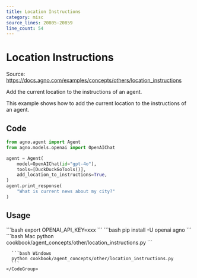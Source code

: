 ```yaml
---
title: Location Instructions
category: misc
source_lines: 20805-20859
line_count: 54
---
```


# Location Instructions
Source: https://docs.agno.com/examples/concepts/others/location_instructions

Add the current location to the instructions of an agent.

This example shows how to add the current location to the instructions of an agent.

## Code

```python cookbook/agent_concepts/other/location_instructions.py
from agno.agent import Agent
from agno.models.openai import OpenAIChat

agent = Agent(
    model=OpenAIChat(id="gpt-4o"),
    tools=[DuckDuckGoTools()],
    add_location_to_instructions=True,
)
agent.print_response(
    "What is current news about my city?"
)
```

## Usage

<Steps>
  <Snippet file="create-venv-step.mdx" />

  <Step title="Set your API key">
    ```bash
    export OPENAI_API_KEY=xxx
    ```
  </Step>

  <Step title="Install libraries">
    ```bash
    pip install -U openai agno
    ```
  </Step>

  <Step title="Run Agent">
    <CodeGroup>
      ```bash Mac
      python cookbook/agent_concepts/other/location_instructions.py
      ```

      ```bash Windows
      python cookbook/agent_concepts/other/location_instructions.py
      ```
    </CodeGroup>
  </Step>
</Steps>


